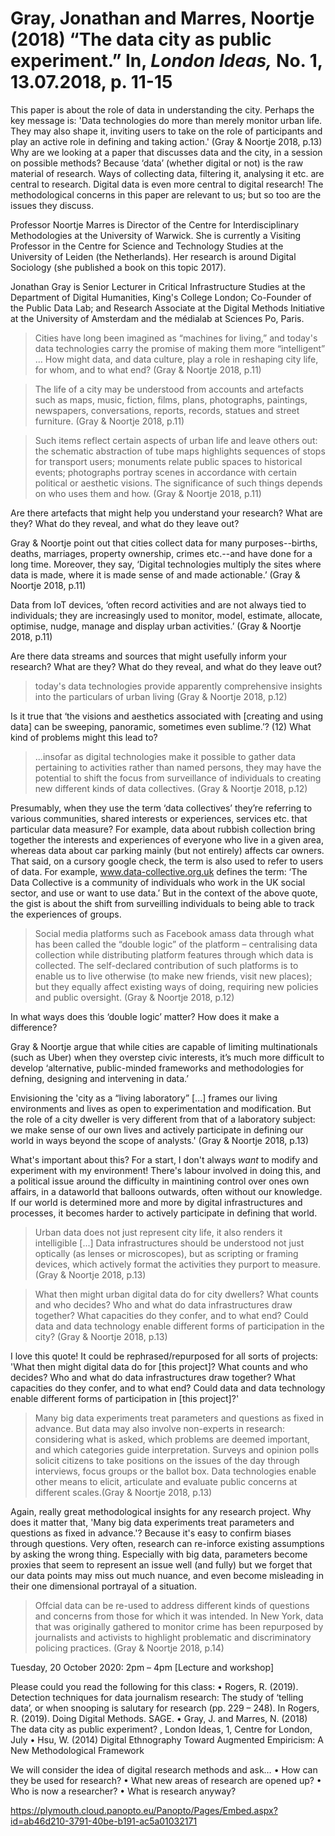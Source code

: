# Gray, Jonathan and Marres, Noortje (2018) “The data city as public experiment.” In, *London Ideas,* No. 1, 13.07.2018, p. 11-15

This paper is about the role of data in understanding the city. Perhaps the key message is: 'Data technologies do more than merely monitor urban life. They may also shape it, inviting users to take on the role of participants and play an active role in defining and taking action.' (Gray & Noortje 2018, p.13) Why are we looking at a paper that discusses data and the city, in a session on possible methods? Because ‘data’ (whether digital or not) is the raw material of research. Ways of collecting data, filtering it, analysing it etc. are central to research. Digital data is even more central to digital research! The methodological concerns in this paper are relevant to us; but so too are the issues they discuss. 

Professor Noortje Marres is Director of the Centre for Interdisciplinary Methodologies at the University of Warwick. She is currently a Visiting Professor in the Centre for Science and Technology Studies at the University of Leiden (the Netherlands). Her research is around Digital Sociology (she published a book on this topic 2017). 

Jonathan Gray is Senior Lecturer in Critical Infrastructure Studies at the Department of Digital Humanities, King's College London; Co-Founder of the Public Data Lab; and Research Associate at the Digital Methods Initiative at the University of Amsterdam and the médialab at Sciences Po, Paris.

>Cities have long been imagined as “machines for living,” and today's data technologies carry the promise of making them more “intelligent” … How might data, and data culture, play a role in reshaping city life, for whom, and to what end? (Gray & Noortje 2018, p.11)

>The life of a city may be understood from accounts and artefacts such as maps, music, fiction, films, plans, photographs, paintings, newspapers, conversations, reports, records, statues and street furniture. (Gray & Noortje 2018, p.11)

>Such items reflect certain aspects of urban life and leave others out: the schematic abstraction of tube maps highlights sequences of stops for transport users; monuments relate public spaces to historical events; photographs portray scenes in accordance with certain political or aesthetic visions. The significance of such things depends on who uses them and how. (Gray & Noortje 2018, p.11)

Are there artefacts that might help you understand your research? What are they? 
What do they reveal, and what do they leave out?

Gray & Noortje point out that cities collect data for many purposes--births, deaths, marriages, property ownership, crimes etc.--and have done for a long time. Moreover, they say, ‘Digital technologies multiply the sites where data is made, where it is made sense of and made actionable.’ (Gray & Noortje 2018, p.11)

Data from IoT devices, ‘often record activities and are not always tied to individuals; they are increasingly used to monitor, model, estimate, allocate, optimise, nudge, manage and display urban activities.’ (Gray & Noortje 2018, p.11)

Are there data streams and sources that might usefully inform your research? What are they? What do they reveal, and what do they leave out?

> today's data technologies provide apparently comprehensive insights into the particulars of urban living (Gray & Noortje 2018, p.12)

Is it true that ‘the visions and aesthetics associated with \[creating and using data\] can be sweeping, panoramic, sometimes even sublime.’? (12) What kind of problems might this lead to?

>...insofar as digital technologies make it possible to gather data pertaining to activities rather than named persons, they may have the potential to shift the focus from surveillance of individuals to creating new different kinds of data collectives. (Gray & Noortje 2018, p.12)

Presumably, when they use the term ‘data collectives’ they’re referring to various communities, shared interests or experiences, services etc. that particular data measure? For example, data about rubbish collection bring together the interests and experiences of everyone who live in a given area, whereas data about car parking mainly (but not entirely) affects car owners. That said, on a cursory google check, the term is also used to refer to users of data. For example, www.data-collective.org.uk defines the term: ‘The Data Collective is a community of individuals who work in the UK social sector, and use or want to use data.’ But in the context of the above quote, the gist is about the shift from surveilling individuals to being able to track the experiences of groups.

> Social media platforms such as Facebook amass data through what has been called the “double logic” of the platform – centralising data collection while distributing platform features through which data is collected. The self-declared contribution of such platforms is to enable us to live otherwise (to make new friends, visit new places); but they equally affect existing ways of doing, requiring new policies and public oversight. (Gray & Noortje 2018, p.12)

In what ways does this ‘double logic’ matter? How does it make a difference?

Gray & Noortje argue that while cities are capable of limiting multinationals (such as Uber) when they overstep civic interests, it’s much more difficult to develop ‘alternative, public-minded frameworks and methodologies for defning, designing and intervening in data.’

Envisioning the 'city as a “living laboratory” \[...\] frames our living environments and lives as open to experimentation and modification. But the role of a city dweller is very different from that of a laboratory subject: we make sense of our own lives and actively participate in defining our world in ways beyond the scope of analysts.' (Gray & Noortje 2018, p.13)

What's important about this? For a start, I don't always *want* to modify and experiment with my environment! There's labour involved in doing this, and a political issue around the difficulty in maintining control over ones own affairs, in a dataworld that balloons outwards, often without our knowledge. If our world is determined more and more by digital infrastructures and processes, it becomes harder to actively participate in defining that world.

> Urban data does not just represent city life, it also renders it intelligible \[...\] Data infrastructures should be understood not just optically (as lenses or microscopes), but as scripting or framing devices, which actively format the activities they purport to measure. (Gray & Noortje 2018, p.13)

> What then might urban digital data do for city dwellers? What counts and who decides? Who and what do data infrastructures draw together? What capacities do they confer, and to what end? Could data and data technology enable different forms of participation in the city? (Gray & Noortje 2018, p.13)

I love this quote! It could be rephrased/repurposed for all sorts of projects:  'What then might digital data do for \[this project\]? What counts and who decides? Who and what do data infrastructures draw together? What capacities do they confer, and to what end? Could data and data technology enable different forms of participation in \[this project\]?' 

> Many big data experiments treat parameters and questions as fixed in advance. But data may also involve non-experts in research: considering what is asked, which problems are deemed important, and which categories guide interpretation. Surveys and opinion polls solicit citizens to take positions on the issues of the day through interviews, focus groups or the ballot box. Data technologies enable other means to elicit, articulate and evaluate public concerns at different scales.(Gray & Noortje 2018, p.13)

Again, really great methodological insights for any research project. Why does it matter that, 'Many big data experiments treat parameters and questions as fixed in advance.'? Because it's easy to confirm biases through questions. Very often, research can re-inforce existing assumptions by asking the wrong thing. Especially with big data, parameters become proxies that seem to represent an issue well (and fully) but we forget that our data points may miss out much nuance, and even become misleading in their one dimensional portrayal of a situation. 

> Offcial data can be re-used to address different kinds of questions and concerns from those for which it was intended. In New York, data that was originally gathered to monitor crime has been repurposed by journalists and activists to highlight problematic and discriminatory policing practices. (Gray & Noortje 2018, p.14)

Tuesday, 20 October 2020: 2pm – 4pm [Lecture and workshop]

Please could you read the following for this class: 
•	Rogers, R. (2019). Detection techniques for data journalism research: The study of ‘telling data’, or when snooping is salutary for research (pp. 229 – 248). In Rogers, R. (2019). Doing Digital Methods. SAGE.
•	Gray, J. and Marres, N. (2018) The data city as public experiment? , London Ideas, 1, Centre for London, July
•	Hsu, W. (2014) Digital Ethnography Toward Augmented Empiricism: A New Methodological Framework 

We will consider the idea of digital research methods and ask…
• How can they be used for research?
• What new areas of research are opened up? 
• Who is now a researcher?
• What is research anyway?

https://plymouth.cloud.panopto.eu/Panopto/Pages/Embed.aspx?id=ab46d210-3791-40be-b191-ac5a01032171

